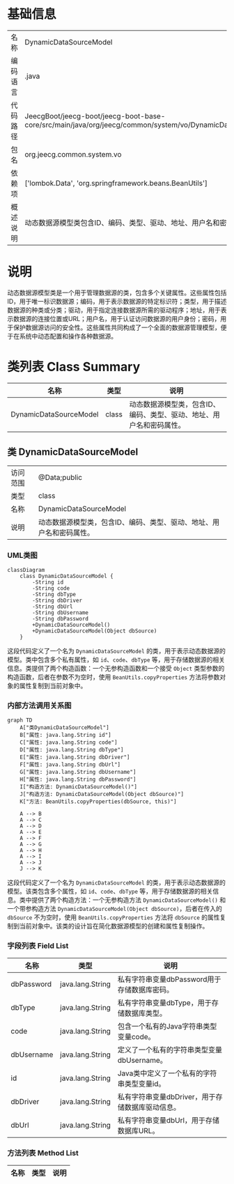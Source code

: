 # 基础信息

|      |      |
|------|------|
| 名称 | DynamicDataSourceModel |
| 编码语言 | .java |
| 代码路径 | JeecgBoot/jeecg-boot/jeecg-boot-base-core/src/main/java/org/jeecg/common/system/vo/DynamicDataSourceModel.java |
| 包名 | org.jeecg.common.system.vo |
| 依赖项 | ['lombok.Data', 'org.springframework.beans.BeanUtils'] |
| 概述说明 | 动态数据源模型类包含ID、编码、类型、驱动、地址、用户名和密码属性。 |

# 说明

动态数据源模型类是一个用于管理数据源的类，包含多个关键属性。这些属性包括ID，用于唯一标识数据源；编码，用于表示数据源的特定标识符；类型，用于描述数据源的种类或分类；驱动，用于指定连接数据源所需的驱动程序；地址，用于表示数据源的连接位置或URL；用户名，用于认证访问数据源的用户身份；密码，用于保护数据源访问的安全性。这些属性共同构成了一个全面的数据源管理模型，便于在系统中动态配置和操作各种数据源。

# 类列表 Class Summary

| 名称   | 类型  | 说明 |
|-------|------|-------------|
| DynamicDataSourceModel | class | 动态数据源模型类，包含ID、编码、类型、驱动、地址、用户名和密码属性。 |



## 类 DynamicDataSourceModel

|      |      |
|------|------|
| 访问范围 | @Data;public |
| 类型 | class |
| 名称 | DynamicDataSourceModel |
| 说明 | 动态数据源模型类，包含ID、编码、类型、驱动、地址、用户名和密码属性。 |


### UML类图

```mermaid
classDiagram
    class DynamicDataSourceModel {
        -String id
        -String code
        -String dbType
        -String dbDriver
        -String dbUrl
        -String dbUsername
        -String dbPassword
        +DynamicDataSourceModel()
        +DynamicDataSourceModel(Object dbSource)
    }
```

这段代码定义了一个名为 `DynamicDataSourceModel` 的类，用于表示动态数据源的模型。类中包含多个私有属性，如 `id`、`code`、`dbType` 等，用于存储数据源的相关信息。类提供了两个构造函数：一个无参构造函数和一个接受 `Object` 类型参数的构造函数，后者在参数不为空时，使用 `BeanUtils.copyProperties` 方法将参数对象的属性复制到当前对象中。


### 内部方法调用关系图

```mermaid
graph TD
    A["类DynamicDataSourceModel"]
    B["属性: java.lang.String id"]
    C["属性: java.lang.String code"]
    D["属性: java.lang.String dbType"]
    E["属性: java.lang.String dbDriver"]
    F["属性: java.lang.String dbUrl"]
    G["属性: java.lang.String dbUsername"]
    H["属性: java.lang.String dbPassword"]
    I["构造方法: DynamicDataSourceModel()"]
    J["构造方法: DynamicDataSourceModel(Object dbSource)"]
    K["方法: BeanUtils.copyProperties(dbSource, this)"]

    A --> B
    A --> C
    A --> D
    A --> E
    A --> F
    A --> G
    A --> H
    A --> I
    A --> J
    J --> K
```

这段代码定义了一个名为 `DynamicDataSourceModel` 的类，用于表示动态数据源的模型。该类包含多个属性，如 `id`、`code`、`dbType` 等，用于存储数据源的相关信息。类中提供了两个构造方法：一个无参构造方法 `DynamicDataSourceModel()` 和一个带参构造方法 `DynamicDataSourceModel(Object dbSource)`，后者在传入的 `dbSource` 不为空时，使用 `BeanUtils.copyProperties` 方法将 `dbSource` 的属性复制到当前对象中。该类的设计旨在简化数据源模型的创建和属性复制操作。

### 字段列表 Field List

| 名称  | 类型  | 说明 |
|-------|-------|------|
| dbPassword | java.lang.String | 私有字符串变量dbPassword用于存储数据库密码。 |
| dbType | java.lang.String | 私有字符串变量dbType，用于存储数据库类型。 |
| code | java.lang.String | 包含一个私有的Java字符串类型变量code。 |
| dbUsername | java.lang.String | 定义了一个私有的字符串类型变量dbUsername。 |
| id | java.lang.String | Java类中定义了一个私有的字符串类型变量id。 |
| dbDriver | java.lang.String | 私有字符串变量dbDriver，用于存储数据库驱动信息。 |
| dbUrl | java.lang.String | 私有字符串变量dbUrl，用于存储数据库URL。 |

### 方法列表 Method List

| 名称  | 类型  | 说明 |
|-------|-------|------|




